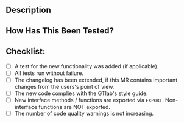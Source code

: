 <!--- Provide a general summary of your changes in the Title above -->

## Description
<!--- Describe your changes in detail -->
<!--- Why is this change required? What problem does it solve? -->
<!--- If it fixes an open issue, please link to the issue here. -->

## How Has This Been Tested?
<!--- Please describe in detail how you tested your changes. -->


## Checklist:
<!--- Go over all the following points, and put an `x` in all the boxes that apply. -->
<!--- If you're unsure about any of these, don't hesitate to ask. -->
- [ ] A test for the new functionality was added (if applicable).
- [ ] All tests run without failure.
- [ ] The changelog has been extended, if this MR contains important changes from the users's point of view.
- [ ] The new code complies with the GTlab's style guide.
- [ ] New interface methods / functions are exported via `EXPORT`. Non-interface functions are NOT exported.
- [ ] The number of code quality warnings is not increasing.